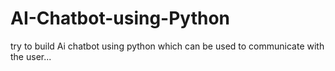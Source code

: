 # AI-Chatbot-using-Python
try to build Ai chatbot using python which can be used to communicate with the user...
